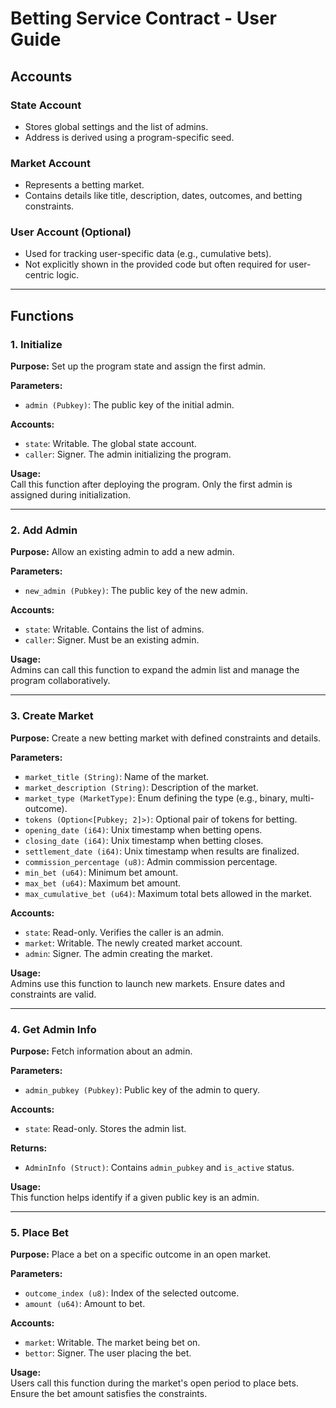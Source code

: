 # Betting Service Contract - User Guide

## Accounts

### State Account
- Stores global settings and the list of admins.
- Address is derived using a program-specific seed.

### Market Account
- Represents a betting market.
- Contains details like title, description, dates, outcomes, and betting constraints.

### User Account (Optional)
- Used for tracking user-specific data (e.g., cumulative bets).
- Not explicitly shown in the provided code but often required for user-centric logic.

---

## Functions

### 1. Initialize
**Purpose:** Set up the program state and assign the first admin.

**Parameters:**
- `admin (Pubkey)`: The public key of the initial admin.

**Accounts:**
- `state`: Writable. The global state account.
- `caller`: Signer. The admin initializing the program.

**Usage:**  
Call this function after deploying the program. Only the first admin is assigned during initialization.

---

### 2. Add Admin
**Purpose:** Allow an existing admin to add a new admin.

**Parameters:**
- `new_admin (Pubkey)`: The public key of the new admin.

**Accounts:**
- `state`: Writable. Contains the list of admins.
- `caller`: Signer. Must be an existing admin.

**Usage:**  
Admins can call this function to expand the admin list and manage the program collaboratively.

---

### 3. Create Market
**Purpose:** Create a new betting market with defined constraints and details.

**Parameters:**
- `market_title (String)`: Name of the market.
- `market_description (String)`: Description of the market.
- `market_type (MarketType)`: Enum defining the type (e.g., binary, multi-outcome).
- `tokens (Option<[Pubkey; 2]>)`: Optional pair of tokens for betting.
- `opening_date (i64)`: Unix timestamp when betting opens.
- `closing_date (i64)`: Unix timestamp when betting closes.
- `settlement_date (i64)`: Unix timestamp when results are finalized.
- `commission_percentage (u8)`: Admin commission percentage.
- `min_bet (u64)`: Minimum bet amount.
- `max_bet (u64)`: Maximum bet amount.
- `max_cumulative_bet (u64)`: Maximum total bets allowed in the market.

**Accounts:**
- `state`: Read-only. Verifies the caller is an admin.
- `market`: Writable. The newly created market account.
- `admin`: Signer. The admin creating the market.

**Usage:**  
Admins use this function to launch new markets. Ensure dates and constraints are valid.

---

### 4. Get Admin Info
**Purpose:** Fetch information about an admin.

**Parameters:**
- `admin_pubkey (Pubkey)`: Public key of the admin to query.

**Accounts:**
- `state`: Read-only. Stores the admin list.

**Returns:**
- `AdminInfo (Struct)`: Contains `admin_pubkey` and `is_active` status.

**Usage:**  
This function helps identify if a given public key is an admin.

---

### 5. Place Bet
**Purpose:** Place a bet on a specific outcome in an open market.

**Parameters:**
- `outcome_index (u8)`: Index of the selected outcome.
- `amount (u64)`: Amount to bet.

**Accounts:**
- `market`: Writable. The market being bet on.
- `bettor`: Signer. The user placing the bet.

**Usage:**  
Users call this function during the market's open period to place bets. Ensure the bet amount satisfies the constraints.
